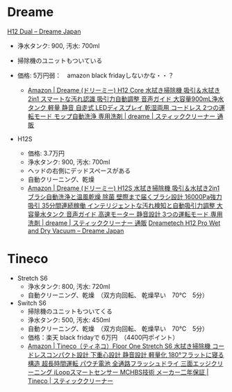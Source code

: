 
# Dreame
[H12 Dual – Dreame Japan](https://www.dreametech.jp/products/h12-dual)
- 浄水タンク: 900, 汚水: 700ml
- 掃除機のユニットもついている
- 価格: 5万円弱：　amazon black fridayしないかな・・？
	- [Amazon \| Dreame \(ドリーミー\) H12 Core 水拭き掃除機 吸引＆水拭き2in1 スマートな汚れ認識 吸引力自動調整 音声ガイド 大容量900mL浄水タンク 軽量 静音 自走式 LEDディスプレイ 乾湿両用 コードレス 2つの運転モード モップ自動洗浄 専用洗剤 \| dreame \| スティッククリーナー 通販](https://www.amazon.co.jp/dp/B0CNJT8933/ref=sspa_dk_detail_1?pd_rd_i=B0C7GGDJG7&pd_rd_w=PDomm&content-id=amzn1.sym.31bc190b-6628-4227-9761-e497f162429c&pf_rd_p=31bc190b-6628-4227-9761-e497f162429c&pf_rd_r=VPGE290DXB77ZJ2ZXQ74&pd_rd_wg=0LABY&pd_rd_r=7f9b0b8d-903c-4113-afca-e051ac593069&s=kitchen&sp_csd=d2lkZ2V0TmFtZT1zcF9kZXRhaWxfdGhlbWF0aWM&th=1)

- H12S
	- 価格: 3.7万円
	- 浄水タンク: 900, 汚水: 700ml
	- ヘッドの右側にデッドスペースがある
	- 自動クリーニング、乾燥
	- [Amazon \| Dreame \(ドリーミー\) H12S 水拭き掃除機 吸引＆水拭き2in1 ブラシ自動洗浄と温風乾燥 除菌 壁際まで届くブラシ設計 16000Pa強力吸引 35分間連続稼働 インテリジェントな汚れ検知と自動吸引力調整 大容量水タンク 音声ガイド 高速モーター 静音設計 3つの運転モード 専用洗剤 \| dreame \| スティッククリーナー 通販](https://www.amazon.co.jp/%E5%90%B8%E5%BC%95%EF%BC%86%E6%B0%B4%E6%8B%AD%E3%81%8D2in1-%E3%83%96%E3%83%A9%E3%82%B7%E8%87%AA%E5%8B%95%E6%B4%97%E6%B5%84%E3%81%A8%E6%B8%A9%E9%A2%A8%E4%B9%BE%E7%87%A5-%E5%A3%81%E9%9A%9B%E3%81%BE%E3%81%A7%E5%B1%8A%E3%81%8F%E3%83%96%E3%83%A9%E3%82%B7%E8%A8%AD%E8%A8%88-16000Pa%E5%BC%B7%E5%8A%9B%E5%90%B8%E5%BC%95-%E3%82%A4%E3%83%B3%E3%83%86%E3%83%AA%E3%82%B8%E3%82%A7%E3%83%B3%E3%83%88%E3%81%AA%E6%B1%9A%E3%82%8C%E6%A4%9C%E7%9F%A5%E3%81%A8%E8%87%AA%E5%8B%95%E5%90%B8%E5%BC%95%E5%8A%9B%E8%AA%BF%E6%95%B4/dp/B0D5HBSJFX?ref_=ast_sto_dp)
[Dreametech H12 Pro Wet and Dry Vacuum – Dreame Japan](https://www.dreametech.jp/products/dreametech-h12-pro-wet-and-dry-vacuum)


# Tineco
- Stretch S6
	- 浄水タンク: 800, 汚水: 720ml
	- 自動クリーニング、乾燥　（双方向回転、 乾燥早い　70℃　5分）
- Switch S6
	- 掃除機のユニットもついてくる
	- 浄水タンク: 500, 汚水: 450ml
	- 自動クリーニング、乾燥　（双方向回転、 乾燥早い　70℃　5分）
	- 価格：楽天 black fridayで 6万円　（4400円ポイント）
	- [Amazon \| Tineco（ティネコ）Floor One Stretch S6 水拭き掃除機 コードレスコンパクト設計 下重心設計 静音設計 軽量化 180°フラットに寝る構造 超長時間運転 パウチ電池 全通路フラッシュドライ 三面エッジクリーニング iLoopスマートセンサー MCHBS技術 メーカー二年保証 \| Tineco \| スティッククリーナー](https://www.amazon.co.jp/Tineco%EF%BC%88%E3%83%86%E3%82%A3%E3%83%8D%E3%82%B3%EF%BC%89Floor-One-Stretch-180%C2%B0%E3%83%95%E3%83%A9%E3%83%83%E3%83%88%E3%81%AB%E5%AF%9D%E3%82%8B%E6%A7%8B%E9%80%A0-iLoop%E3%82%B9%E3%83%9E%E3%83%BC%E3%83%88%E3%82%BB%E3%83%B3%E3%82%B5%E3%83%BC/dp/B0CTZQ1JDJ?th=1)